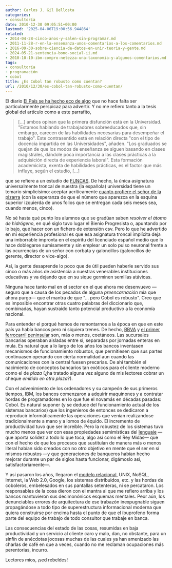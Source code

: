```yaml
---
author: Carlos J. Gil Bellosta
categories:
- consultoría
date: 2010-12-30 09:05:51+00:00
lastmod: '2025-04-06T19:00:56.944864'
related:
- 2014-04-28-cinco-anos-y-salen-sin-programar.md
- 2011-11-28-r-en-la-ensenanza-unos-comentarios-a-los-comentarios.md
- 2016-09-30-sobre-ciencia-de-datos-en-unir-teoria-y-gente.md
- 2024-05-21-sentencia-bono-social-ii.md
- 2010-10-10-ibm-compro-netezza-una-taxonomia-y-algunos-comentarios.md
tags:
- consultoría
- programación
- cobol
title: ¿Es Cobol tan robusto como cuentan?
url: /2010/12/30/es-cobol-tan-robusto-como-cuentan/
---
```


El diario [El País se ha hecho eco de algo](http://www.elpais.com/articulo/sociedad/estudiar/elpepisoc/20101228elpepisoc_1/Tes) que no hace falta ser particularmente perspicaz para advertir. Y no me refiero tanto a la tesis global del artículo como a este parrafito,

>[...] ambos opinan que la primera disfunción está en la Universidad. "Estamos hablando de trabajadores sobreeducados que, sin embargo, carecen de las habilidades necesarias para desempeñar el trabajo". Este contrasentido está en relación directa "con el tipo de docencia impartida en las Universidades", añaden. "Los graduados se quejan de que los modos de enseñanza se siguen basando en clases magistrales, dándole poca importancia a las clases prácticas a la adquisición directa de experiencia laboral". Esta formación academicista, exenta de habilidades prácticas, es el factor que más influye, según el estudio, [...]

que se refiere a un estudio de [FUNCAS](http://es.wikipedia.org/wiki/Fundaci%C3%B3n_de_las_Cajas_de_Ahorros). De hecho, la única asignatura universalmente troncal de nuestra (la española) universidad tiene un temario simplicísimo: aceptar acríticamente [cuanto profiere el señor de la pizarra](http://www.youtube.com/watch?v=6PcaciZean4) (con la esperanza de que el número que aparezca en la esquina superior izquierda de unos folios que se entregan cada seis meses sea, cuando menos, cinco).

No sé hasta qué punto los alumnos que se gradúan saben _resolver el átomo de hidrógeno_, en qué siglo tuvo lugar el Bienio Progresista o, apuntando por lo bajo, qué hacer con un fichero de extensión csv. Pero lo que he advertido en mi experiencia profesional es que esa asignatura troncal implícita deja una imborrable impronta en el espíritu del licenciado español medio que lo hace doblegarse sumisamente y sin emplear un solo pulso neuronal frente a las ocurrencias de un señor con corbata y galoncillos (galoncillos de gerente, director o vice-algo).

Así, la gente desaprende lo poco que de útil pueden haberle servido sus cinco o más años de asistencia a nuestras venerables instituciones educativas y va dejando que en su sique germinen semillas atávicas.

Ninguna hace tanto mal en el sector en el que ahora me desenvuevo —seguro que a causa de los pecados de alguna _preencarnación_ mía que ahora purgo— que el mantra de que "... pero Cobol es robusto". Creo que es imposible encontrar otras cuatro palabras del diccionario que, combinadas, hayan sustraído tanto potencial productivo a la economía nacional.

Para entender el porqué hemos de remontarnos a la época en que en este país ya había bancos pero ni siquiera trenes. De hecho, [BBVA](http://www.eleconomista.es/mercados-cotizaciones/noticias/204903/04/07/BBVA-cumple-150-anos-en-el-segundo-puesto-de-la-banca-espanola.html) y [el primer ferrocarril peninsular](http://es.wikipedia.org/wiki/Camino_de_Hierro_de_Barcelona_a_Matar%C3%B3) son, más o menos, coetáneos. Las sucursales bancarias operaban aisladas entre sí, separadas por jornadas enteras en mula. Es natural que a lo largo de los años los bancos inventasen mecanismos de funcionamiento robustos, que permitiesen que sus partes continuasen operando con cierta normalidad aun cuando las comunicaciones con la central fuesen precarias. De ahí también el nacimiento de conceptos bancarios tan exóticos para el cliente moderno como el de _plaza_ (¿ha tratado alguna vez alguno de mis lectores cobrar un cheque _emitido en otra plaza_?).

Con el advenimiento de los ordenadores y su campeón de sus primeros tiempos, IBM, los bancos comenzaron a adquirir maquinones y a contratar hordas de programadores en lo que fue el novamás en décadas pasadas: Cobol. Es natural suponer (y se deduce del funcionamiento actual de los sistemas bancarios) que los ingenieros de entonces se dedicaron a reproducir informáticamente las operaciones que venían realizandose tradicionalmente a mano y a lomos de équido. El incremento de productividad tuvo que ser increíble. Pero la robustez de los sistemas tuvo mucho menos que ver con esas propiedades semimísticas del [lenguaje](http://www.escobol.com/modules.php?name=Sections&op=viewarticle&artid=15) —que aporta solidez a todo lo que toca, algo así como el Rey Midas— que con el hecho de que los procesos que sustituían de manera más o menos literal habían sido creados con no otro objetivo en mente que el ser en sí mismos robustos —y que generaciones de banqueros habían hecho mejorar durante un par de siglos hasta funcionar, digámoslo así, satisfactoriamente—.

Y así pasaron los años, llegaron el [modelo relacional](http://es.wikipedia.org/wiki/Modelo_relacional), UNIX, NoSQL, Internet, la Web 2.0, Google, los sistemas distribuidos, etc. y las hordas de coboleros, embelesados en sus pantallas setenteras, ni se percataron. Los responsables de la cosa dieron con el mantra al que me refiero arriba y los bancos mantuvieron sus decimonónicos esquemas mentales. Peor aún, los denunciables errores de arquitectura de ese trabazón inexpugnable siguen propagándose a todo tipo de superestructura informacional moderna que quiera construirse por encima hasta el punto de que el ibuprofeno forma parte del equipo de trabajo de todo consultor que trabaje en banca.

Las consecuencias del estado de las cosas, resumidas en baja productividad y un servicio al cliente caro y malo, dan, no obstante, para un sinfín de anécdotas jocosas muchas de las cuales ya han amenizado las charlas de café en que a veces, cuando no me reclaman ocupaciones más perentorias, incurro.

Lectores míos, ¡sed rebeldes!